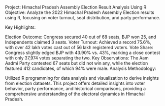 Project: Himachal Pradesh Assembly Election Result Analysis Using R
Objective: Analyze the 2022 Himachal Pradesh Assembly Election results using R, focusing on voter turnout, seat distribution, and party performance.

Key Highlights:

Election Outcome: Congress secured 40 out of 68 seats, BJP won 25, and Independents claimed 3 seats.
Voter Turnout: Achieved a record 75.6%, with over 42 lakh votes cast out of 56 lakh registered voters.
Vote Share: Congress slightly edged BJP with 43.90% vs. 43%, marking a close contest with only 37,974 votes separating the two.
Key Observations: The Aam Aadmi Party contested 67 seats but did not win any, while the election featured 412 candidates, of which 94% were male.
Analysis Methodology:

Utilized R programming for data analysis and visualization to derive insights from election datasets.
This project offers detailed insights into voter behavior, party performance, and historical comparisons, providing a comprehensive understanding of the electoral dynamics in Himachal Pradesh.
